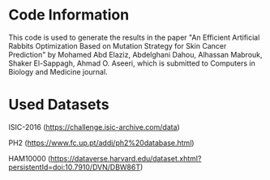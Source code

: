 # Code Information
This code is used to generate the results in the paper "An Efficient Artificial Rabbits Optimization Based on Mutation Strategy for Skin Cancer Prediction" by Mohamed Abd Elaziz, Abdelghani Dahou, Alhassan Mabrouk, Shaker El-Sappagh, Ahmad O. Aseeri, which is submitted to Computers in Biology and Medicine journal.

# Used Datasets
ISIC-2016 (https://challenge.isic-archive.com/data)

PH2 (https://www.fc.up.pt/addi/ph2%20database.html)

HAM10000 (https://dataverse.harvard.edu/dataset.xhtml?persistentId=doi:10.7910/DVN/DBW86T)